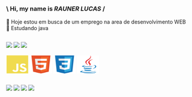 ##
### \ Hi, my name is *RAUNER LUCAS* /

 🔭 Hoje estou em busca de um emprego na area de desenvolvimento WEB<br>
 🌱 Estudando java
##

<div>
  <img height="180em"  src="https://github-readme-stats.vercel.app/api?username=RAUNER25&show_icons=true&theme=transparent">
  <img height="180em"  src="https://github-readme-stats.vercel.app/api/top-langs/?username=RAUNER25&layout=compact&theme=transparent">
  <img width="50%"  src="https://github-readme-stats.vercel.app/api/wakatime?username=@RAUNER25&theme=transparent">
</div>

<div style="display: inline_block"><br>
  <img align="center" alt="rauner-Js" height="50" width="60" src="https://raw.githubusercontent.com/devicons/devicon/master/icons/javascript/javascript-plain.svg">
  <img align="center" alt="rauner-HTML" height="50" width="60" src="https://raw.githubusercontent.com/devicons/devicon/master/icons/html5/html5-original.svg">
  <img align="center" alt="rauner-CSS" height="50" width="60" src="https://raw.githubusercontent.com/devicons/devicon/master/icons/css3/css3-original.svg">
  <img align="center" alt="rauner-java" height="50" width="60" src="https://raw.githubusercontent.com/devicons/devicon/master/icons/java/java-original.svg">
</div>

##

<div> 
  <a href="https://www.instagram.com/rauner_lucas" target="_blank"><img src="https://img.shields.io/badge/-Instagram-%23E4405F?style=for-the-badge&logo=instagram&logoColor=white" target="_blank"></a>
 <a href="https://discord.gg/AuttCh6fkY" target="_blank"><img src="https://img.shields.io/badge/Discord-7289DA?style=for-the-badge&logo=discord&logoColor=white" target="_blank"></a> 
  <a href = "mailto:raunerlucas@gmail.com"><img src="https://img.shields.io/badge/-Gmail-%23333?style=for-the-badge&logo=gmail&logoColor=white" target="_blank"></a>
  <a href="https://www.linkedin.com/in/rauner-lucas-amaral-0b3a8a199/" target="_blank"><img src="https://img.shields.io/badge/-LinkedIn-%230077B5?style=for-the-badge&logo=linkedin&logoColor=white" target="_blank"></a> 
  
</div>

##
